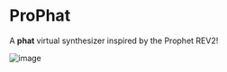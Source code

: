 # Pro**Phat**

A **phat** virtual synthesizer inspired by the Prophet REV2!

![image](https://github.com/vberthiaume/ProPhat/assets/3721265/7f69a345-68e6-47c5-abdb-06b5bba551a7)

